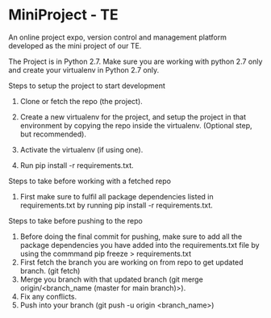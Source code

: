 # MiniProject - TE
An online project expo, version control and management platform developed as the mini project of our TE.

The Project is in Python 2.7. Make sure you are working with python 2.7 only and create your virtualenv in Python 2.7 only.

Steps to setup the project to start development

1. Clone or fetch the repo (the project).
2. Create a new virtualenv for the project, and setup the project in that environment by copying the repo inside the virtualenv. 
   (Optional step, but recommended).

3. Activate the virtualenv (if using one).
4. Run pip install -r requirements.txt. 

Steps to take before working with a fetched repo

1. First make sure to fulfil all package dependencies listed in requirements.txt by running pip install -r requirements.txt.

Steps to take before pushing to the repo

1. Before doing the final commit for pushing, make sure to add all the package dependencies you have added into the requirements.txt file   	by using the commmand pip freeze > requirements.txt 
2. First fetch the branch you are working on from repo to get updated branch. (git fetch)
3. Merge you branch with that updated branch (git merge origin/<branch_name (master for main branch)>).
4. Fix any conflicts.
5. Push into your branch (git push -u origin <branch_name>)


